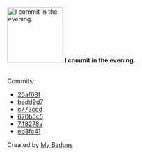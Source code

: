 <img src="https://my-badges.github.io/my-badges/evening-commits.png" alt="I commit in the evening." title="I commit in the evening." width="128">
<strong>I commit in the evening.</strong>
<br><br>

Commits:

- <a href="https://github.com/ksysoev/deriv-api-bff/commit/25af68f83e5244dfc837e38e6846324f09c84bce">25af68f</a>
- <a href="https://github.com/ksysoev/make-it-public/commit/badd9d75dec16b826d5c60d01bb537b861c64b2e">badd9d7</a>
- <a href="https://github.com/ksysoev/make-it-public/commit/c773ccdd7c34aa8c66fe29c410cee571a5155b22">c773ccd</a>
- <a href="https://github.com/ksysoev/make-it-public/commit/670b5c50685ab13fe3208e0dca0c9f5377189eee">670b5c5</a>
- <a href="https://github.com/ksysoev/make-it-public/commit/748278a2b23c7e379dcf2632bf86d5ccef260a36">748278a</a>
- <a href="https://github.com/ksysoev/make-it-public/commit/ed3fc4123c342da2e10dc13dfb7e8e5b34012903">ed3fc41</a>


Created by <a href="https://github.com/my-badges/my-badges">My Badges</a>